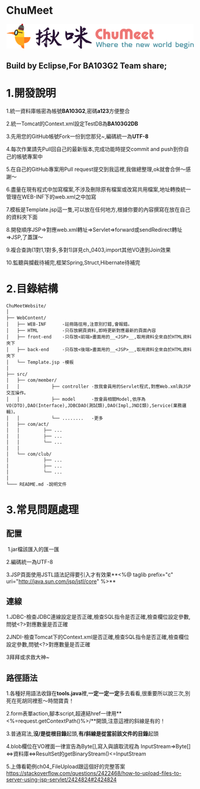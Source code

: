 # ChuMeet
![alt text](https://github.com/AndyZWGu/ChuMeet/blob/master/WebContent/HTML/assets/LOGO/ChuMeet_NavLogo_25.png "Logo 標題文字範例一")

## Build by Eclipse,For BA103G2 Team share;


# 1.開發說明

 1.統一資料庫帳密為帳號**BA103G2**,密碼**a123**方便整合
 
 2.統一Tomcat的Context.xml設定TestDB為**BA103G2DB**

 3.先用您的GitHub帳號Fork一份到您那兒~,編碼統一為**UTF-8**
 
 4.每次作業請先Pull回自己的最新版本,完成功能時提交commit and push到你自己的帳號專案中
 
 5.在自己的GitHub專案用Pull request提交到我這裡,我做總整理,ok就會合併～感謝～
 
 6.盡量在現有程式中加寫檔案,不涉及刪除原有檔案或改寫共用檔案,地址轉換統一管理在WEB-INF下的web.xml之中加寫
 
 7.模板是Template.jsp這一隻,可以放在任何地方,根據你要的內容撰寫在放在自己的資料夾下面
 
 8.開發順序JSP=>對應web.xml轉址=>Servlet=>forward或sendRedirect轉址=>JSP,了蓋謀～
 
 9.複合查詢(1對1,1對多,多對1)詳見ch_0403,import其他VO達到Join效果
 
 10.監聽與攔截待補完,框架Spring,Struct,Hibernate待補完
 
# 2.目錄結構

    ChuMeetWebsite/
    │
    ├── WebContent/
    │   ├── WEB-INF      -註冊路徑用,注意別打錯,會報錯。
    │   ├── HTML         -只存放網頁資料,即時更新對應最新的頁面內容
    │   ├── front-end    -只存放<前端>畫面用的__<JSP>__,取用資料全來自於HTML資料夾下
    │   ├── back-end     -只存放<後端>畫面用的__<JSP>__,取用資料全來自於HTML資料夾下
    │   └── Template.jsp -模板 
    │
    ├── src/
    │   ├── com/member/
    │   │            ├── controller -放我會員用的Servlet程式,對應Web.xml與JSP交互操作。
    │   │            ├── model      -放會員相關Model,依序為VO(DTO),DAO(Interface),JDBCDAO(測試類),DAO(Impl,JNDI類),Service(業務邏輯)。
    │   │            └── ........   -更多
    │   ├── com/act/
    │   │         ├── ...
    │   │         ├── ...
    │   │         └── ...
    │   │  
    │   └── com/club/
    │             ├── ...
    │             ├── ...
    │             └── ...
    │
    └─── README.md -說明文件
 
# 3.常見問題處理

 ## 配置
  1.jar檔該匯入的匯一匯
   
   2.編碼統一為UTF-8
   
   3.JSP頁面使用JSTL語法記得要引入才有效果**<%@ taglib prefix="c" uri="http://java.sun.com/jsp/jstl/core" %>**

 ## 連線
  1.JDBC-檢查JDBC連線設定是否正確,檢查SQL指令是否正確,檢查欄位設定參數,問號<?>對應數量是否正確
  
  2JNDI-檢查Tomcat下的Context.xml是否正確,檢查SQL指令是否正確,檢查欄位設定參數,問號<?>對應數量是否正確
  
  3拜拜或求救大神~
    
 ## 路徑語法
   1.各種好用語法收錄在**tools.java**裡,**一定****一定****一定**多去看看,很重要所以說三次,別死在死胡同裡惹～時間寶貴！
 
   2.form表單action,腳本script,超連結href一律用**<%=request.getContextPath()%>/**開頭,注意這裡的斜線是有的！
   
   3.普通寫法,**沒/是從根目錄**起頭,**有/斜線是從當前該文件的目錄**起頭
 
   4.blob欄位在VO裡面一律宣告為Byte[],寫入與讀取流程為
   InputStream=>Byte[]<=>資料庫<=>ResultSet的getBinaryStream()<=InputStream
   
   5.上傳看範例ch04_FileUpload跟這個好的完整答案
   https://stackoverflow.com/questions/2422468/how-to-upload-files-to-server-using-jsp-servlet/2424824#2424824
   
 
